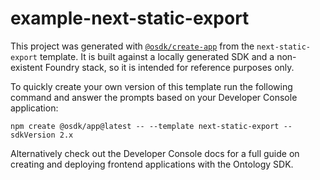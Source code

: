 # example-next-static-export

This project was generated with [`@osdk/create-app`](https://www.npmjs.com/package/@osdk/create-app) from the `next-static-export` template. It is built against a locally generated SDK and a non-existent Foundry stack, so it is intended for reference purposes only.

To quickly create your own version of this template run the following command and answer the prompts based on your Developer Console application:

```
npm create @osdk/app@latest -- --template next-static-export --sdkVersion 2.x
```

Alternatively check out the Developer Console docs for a full guide on creating and deploying frontend applications with the Ontology SDK.
